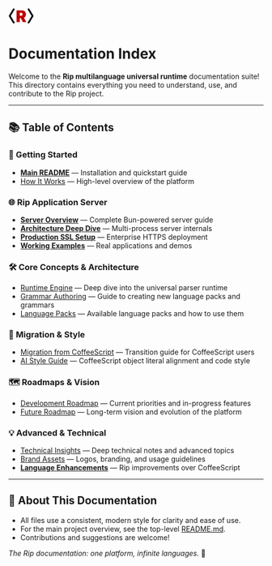 <img src="assets/logos/rip-icon-512wa.png" style="width:50px" /> <br>

# Documentation Index

Welcome to the **Rip multilanguage universal runtime** documentation suite! This directory contains everything you need to understand, use, and contribute to the Rip project.

---

## 📚 Table of Contents

### 🚀 Getting Started
- **[Main README](../README.md#-getting-started)** — Installation and quickstart guide
- [How It Works](./how-it-works.md) — High-level overview of the platform

### 🌐 Rip Application Server
- **[Server Overview](../server/README.md)** — Complete Bun-powered server guide
- **[Architecture Deep Dive](../server/architecture.md)** — Multi-process server internals
- **[Production SSL Setup](../server/production-ssl.md)** — Enterprise HTTPS deployment
- **[Working Examples](../server/examples/)** — Real applications and demos

### 🛠️ Core Concepts & Architecture
- [Runtime Engine](./runtime-engine.md) — Deep dive into the universal parser runtime
- [Grammar Authoring](./grammar-authoring.md) — Guide to creating new language packs and grammars
- [Language Packs](./language-packs.md) — Available language packs and how to use them

### 🔄 Migration & Style
- [Migration from CoffeeScript](./migration-coffeescript.md) — Transition guide for CoffeeScript users
- [AI Style Guide](./ai-style-guide.md) — CoffeeScript object literal alignment and code style

### 🗺️ Roadmaps & Vision
- [Development Roadmap](./development-roadmap.md) — Current priorities and in-progress features
- [Future Roadmap](./future-roadmap.md) — Long-term vision and evolution of the platform

### 💡 Advanced & Technical
- [Technical Insights](./technical-insights.md) — Deep technical notes and advanced topics
- [Brand Assets](./brand-assets.md) — Logos, branding, and usage guidelines
- **[Language Enhancements](../README.md#-language-enhancements)** — Rip improvements over CoffeeScript

---

## 📝 About This Documentation
- All files use a consistent, modern style for clarity and ease of use.
- For the main project overview, see the top-level [README.md](../README.md).
- Contributions and suggestions are welcome!

*The Rip documentation: one platform, infinite languages.* 🚀